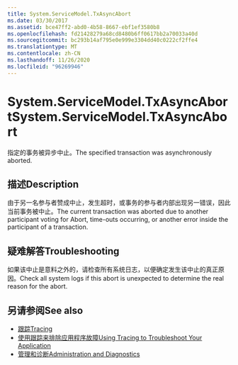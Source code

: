 ```yaml
---
title: System.ServiceModel.TxAsyncAbort
ms.date: 03/30/2017
ms.assetid: bce47ff2-abd0-4b58-8667-ebf1ef3580b8
ms.openlocfilehash: fd21428279a68cd8480b6ff0617bb2a70033a40d
ms.sourcegitcommit: bc293b14af795e0e999e3304dd40c0222cf2ffe4
ms.translationtype: MT
ms.contentlocale: zh-CN
ms.lasthandoff: 11/26/2020
ms.locfileid: "96269946"
---
```

# <a name="systemservicemodeltxasyncabort"></a><span data-ttu-id="32378-102">System.ServiceModel.TxAsyncAbort</span><span class="sxs-lookup"><span data-stu-id="32378-102">System.ServiceModel.TxAsyncAbort</span></span>

<span data-ttu-id="32378-103">指定的事务被异步中止。</span><span class="sxs-lookup"><span data-stu-id="32378-103">The specified transaction was asynchronously aborted.</span></span>  
  
## <a name="description"></a><span data-ttu-id="32378-104">描述</span><span class="sxs-lookup"><span data-stu-id="32378-104">Description</span></span>  

 <span data-ttu-id="32378-105">由于另一名参与者赞成中止，发生超时，或事务的参与者内部出现另一错误，因此当前事务被中止。</span><span class="sxs-lookup"><span data-stu-id="32378-105">The current transaction was aborted due to another participant voting for Abort, time-outs occurring, or another error inside the participant of a transaction.</span></span>  
  
## <a name="troubleshooting"></a><span data-ttu-id="32378-106">疑难解答</span><span class="sxs-lookup"><span data-stu-id="32378-106">Troubleshooting</span></span>  

 <span data-ttu-id="32378-107">如果该中止是意料之外的，请检查所有系统日志，以便确定发生该中止的真正原因。</span><span class="sxs-lookup"><span data-stu-id="32378-107">Check all system logs if this abort is unexpected to determine the real reason for the abort.</span></span>  
  
## <a name="see-also"></a><span data-ttu-id="32378-108">另请参阅</span><span class="sxs-lookup"><span data-stu-id="32378-108">See also</span></span>

- [<span data-ttu-id="32378-109">跟踪</span><span class="sxs-lookup"><span data-stu-id="32378-109">Tracing</span></span>](index.md)
- [<span data-ttu-id="32378-110">使用跟踪来排除应用程序故障</span><span class="sxs-lookup"><span data-stu-id="32378-110">Using Tracing to Troubleshoot Your Application</span></span>](using-tracing-to-troubleshoot-your-application.md)
- [<span data-ttu-id="32378-111">管理和诊断</span><span class="sxs-lookup"><span data-stu-id="32378-111">Administration and Diagnostics</span></span>](../index.md)

